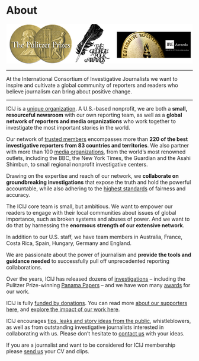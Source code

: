 
# About

![](img/awards-17.jpg)

---
At the International Consortium of Investigative Journalists we want to inspire and cultivate a global community of reporters and readers who believe journalism can bring about positive change.

---

ICIJ is a [unique organization](https://www.icij.org/about/icijs-story/). A U.S.-based nonprofit, we are both a **small, resourceful newsroom** with our own reporting team, as well as a **global network of reporters and media organizations** who work together to investigate the most important stories in the world.

Our network of [trusted members](https://www.icij.org/journalists/) encompasses more than **220 of the best investigative reporters from 83 countries and territories**. We also partner with more than 100 [media organizations](https://www.icij.org/about/media-partners/), from the world’s most renowned outlets, including the BBC, the New York Times, the Guardian and the Asahi Shimbun, to small regional nonprofit investigative centers.

Drawing on the expertise and reach of our network, we **collaborate on groundbreaking investigations** that expose the truth and hold the powerful accountable, while also adhering to the [highest standards](https://www.icij.org/about/corporate/) of fairness and accuracy.

The ICIJ core team is small, but ambitious. We want to empower our readers to engage with their local communities about issues of global importance, such as broken systems and abuses of power. And we want to do that by harnessing the **enormous strength of our extensive network**.

In addition to our U.S. staff, we have team members in Australia, France, Costa Rica, Spain, Hungary, Germany and England.

We are passionate about the power of journalism and **provide the tools and guidance needed** to successfully pull off unprecedented reporting collaborations.

Over the years, ICIJ has released dozens of [investigations](https://www.icij.org/investigations/) – including the Pulitzer Prize-winning [Panama Papers](https://www.icij.org/panamapapers) – and we have won many [awards](https://www.icij.org/about/awards/) for our work.

ICIJ is fully [funded by donations](https://www.icij.org/donate). You can read more [about our supporters here](https://www.icij.org/about/our-supporters/), and [explore the impact of our work here](https://www.icij.org/tags/impact).

ICIJ encourages [tips, leaks and story ideas from the public](https://www.icij.org/leak), whistleblowers, as well as from outstanding investigative journalists interested in collaborating with us. Please don’t hesitate to [contact us](https://www.icij.org/leak) with your ideas.

If you are a journalist and want to be considered for ICIJ membership please [send us](mailto:contact@icij.org) your CV and clips.
